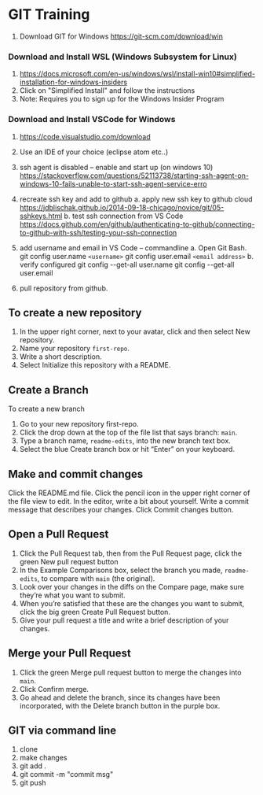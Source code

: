 # GIT Training
1. Download GIT for Windows https://git-scm.com/download/win

### Download and Install WSL (Windows Subsystem for Linux)
1. https://docs.microsoft.com/en-us/windows/wsl/install-win10#simplified-installation-for-windows-insiders
2. Click on "Simplified Install" and follow the instructions
3. Note: Requires you to sign up for the Windows Insider Program

### Download and Install VSCode for Windows
1. https://code.visualstudio.com/download
2. Use an IDE of your choice (eclipse atom etc..)
3. ssh agent is disabled – enable and start up (on windows 10)
               https://stackoverflow.com/questions/52113738/starting-ssh-agent-on-windows-10-fails-unable-to-start-ssh-agent-service-erro
 
4. recreate ssh key and add to github
               a. apply new ssh key to github cloud
                              https://jdblischak.github.io/2014-09-18-chicago/novice/git/05-sshkeys.html
               b. test ssh connection from VS Code
                              https://docs.github.com/en/github/authenticating-to-github/connecting-to-github-with-ssh/testing-your-ssh-connection
 
5. add username and email in VS Code – commandline
               a. Open Git Bash.
                              git config user.name `<username>`
                              git config user.email `<email address>`
               b. verify configured
                              git config --get-all user.name
                              git config --get-all user.email
 
6. pull repository from github.
## To create a new repository

1. In the upper right corner, next to your avatar, click  and then select New repository.
2. Name your repository `first-repo`.
3. Write a short description.
4. Select Initialize this repository with a README.

## Create a Branch

To create a new branch
1. Go to your new repository first-repo.
2. Click the drop down at the top of the file list that says branch: `main`.
3. Type a branch name, `readme-edits`, into the new branch text box.
4. Select the blue Create branch box or hit “Enter” on your keyboard.

## Make and commit changes

Click the README.md file.
Click the  pencil icon in the upper right corner of the file view to edit.
In the editor, write a bit about yourself.
Write a commit message that describes your changes.
Click Commit changes button.

## Open a Pull Request

1. Click the  Pull Request tab, then from the Pull Request page, click the green New pull request button
2. In the Example Comparisons box, select the branch you made, `readme-edits`, to compare with `main` (the original).
3. Look over your changes in the diffs on the Compare page, make sure they’re what you want to submit.
4. When you’re satisfied that these are the changes you want to submit, click the big green Create Pull Request button.
5. Give your pull request a title and write a brief description of your changes.

## Merge your Pull Request

1. Click the green Merge pull request button to merge the changes into `main`.
2. Click Confirm merge.
4. Go ahead and delete the branch, since its changes have been incorporated, with the Delete branch button in the purple box.

## GIT via command line
1. clone
2. make changes
3. git add .
4. git commit -m "commit msg"
5. git push
